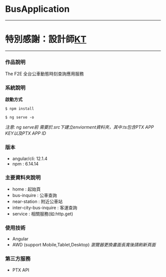 # BusApplication

---
 # 特別感謝：設計師[KT](https://2021.thef2e.com/users/6296432819610583177)
---


### 作品說明
The F2E 全台公車動態時刻查詢應用服務

### 系統說明
**啟動方式**
```
$ npm install
```
```
$ ng serve -o
``` 

*注意: ng serve前 需要於.src下建立enviorment資料夾，其中.ts包含PTX APP KEY以及PTX APP ID*


### 版本
- angular/cli: 12.1.4
- npm : 6.14.14

### 主要資料夾說明
- home : 起始頁
- bus-inquire : 公車查詢
- near-station : 附近公車站
- inter-city-bus-inquire : 客運查詢
- service : 相關服務(如:http.get)

### 使用技術
- Angular
- AWD (support Mobile,Tablet,Desktop) *瀏覽器更換畫面長寬後請刷新頁面*

### 第三方服務
- PTX API
